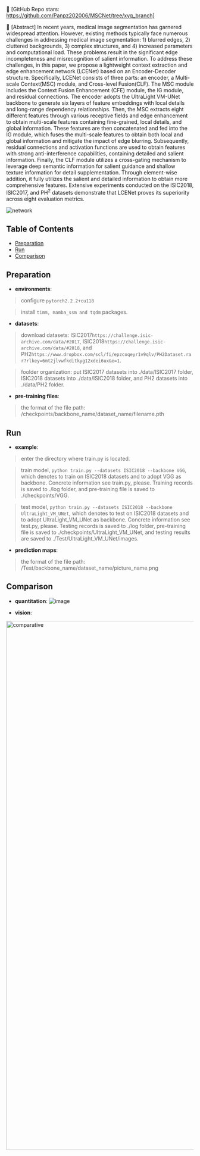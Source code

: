 👋 [GitHub Repo stars: https://github.com/Panpz202006/MSCNet/tree/xyq_branch]

👋 [Abstract]
In recent years, medical image segmentation has garnered widespread attention. However, existing methods typically face numerous challenges in addressing medical image segmentation: 1) blurred edges, 2) cluttered backgrounds, 3) complex structures, and 4) increased parameters and computational load. These problems result in the significant edge incompleteness and misrecognition of salient information. To address these challenges, in this paper, we propose a lightweight context extraction and edge enhancement network (LCENet) based on an Encoder-Decoder structure. Specifically, LCENet consists of three parts: an encoder, a Multi-scale Context(MSC) module, and Cross-level Fusion(CLF). The MSC module includes the Context Fusion Enhancement (CFE) module, the IG module, and residual connections. The encoder adopts the UltraLight VM-UNet backbone to generate six layers of feature embeddings with local details and long-range dependency relationships. Then, the MSC extracts eight different features through various receptive fields and edge enhancement to obtain multi-scale features containing fine-grained, local details, and global information. These features are then concatenated and fed into the IG module, which fuses the multi-scale features to obtain both local and global information and mitigate the impact of edge blurring. Subsequently, residual connections and activation functions are used to obtain features with strong anti-interference capabilities, containing detailed and salient information. Finally, the CLF module utilizes a cross-gating mechanism to leverage deep semantic information for salient guidance and shallow texture information for detail supplementation. Through element-wise addition, it fully utilizes the salient and detailed information to obtain more comprehensive features. Extensive experiments conducted on the ISIC2018, ISIC2017, and PH$^{2}$ datasets demonstrate that LCENet proves its superiority across eight evaluation metrics.

![network](https://github.com/user-attachments/assets/7a85f1e1-6474-48f3-8f2d-c92d6a84cfe0)

## Table of Contents

- [Preparation](#Preparation)
- [Run](#Run)
- [Comparison](#Comparison)


## Preparation

- **environments**: 

> configure `pytorch2.2.2+cu118` 

> install `timm, mamba_ssm and tqdm` packages.


- **datasets**: 

> download datasets: ISIC2017`https://challenge.isic-archive.com/data/#2017`, ISIC2018`https://challenge.isic-archive.com/data/#2018`, and PH2`https://www.dropbox.com/scl/fi/epzcoqeyr1v9qlv/PH2Dataset.rar?rlkey=6mt2jlvwfkditkyg12xdei6ux&e=1`.  

> foolder organization: put ISIC2017 datasets into ./data/ISIC2017 folder, ISIC2018 datasets into ./data/ISIC2018 folder, and PH2 datasets into ./data/PH2 folder.

- **pre-training files**:

> the format of the file path: /checkpoints/backbone_name/dataset_name/filename.pth

  
## Run

- **example**:

> enter the directory where train.py is located. 

> train model, `python train.py --datasets ISIC2018 --backbone VGG`, which denotes to train on ISIC2018 datasets and to adopt VGG as backbone. Concrete information see train.py, please. Training records is saved to ./log folder, and pre-training file is saved to ./checkpoints/VGG.

> test model, `python train.py --datasets ISIC2018 --backbone UltraLight_VM_UNet`, which denotes to test on ISIC2018 datasets and to adopt UltraLight_VM_UNet as backbone. Concrete information see test.py, please. Testing records is saved to ./log folder, pre-training file is saved to ./checkpoints/UltraLight_VM_UNet, and testing results are saved to ./Test/UltraLight_VM_UNet/images.

- **prediction maps**:
  
> the format of the file path:  /Test/backbone_name/dataset_name/picture_name.png

  
## Comparison

- **quantitation**:
![image](https://github.com/user-attachments/assets/a958ff8d-01af-47f5-b38e-fd8acc7e1b34)


- **vision**:
<img width="1422" alt="comparative" src="https://github.com/user-attachments/assets/6ddae633-2daa-45f2-b661-76bbb280bf17">

